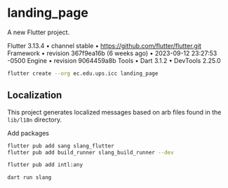 # landing_page

A new Flutter project.

Flutter 3.13.4 • channel stable • https://github.com/flutter/flutter.git
Framework • revision 367f9ea16b (6 weeks ago) • 2023-09-12 23:27:53 -0500
Engine • revision 9064459a8b
Tools • Dart 3.1.2 • DevTools 2.25.0

```bash
flutter create --org ec.edu.ups.icc landing_page
```




## Localization

This project generates localized messages based on arb files found in
the `lib/l18n` directory.

Add packages

```bash
flutter pub add sang slang_flutter 
flutter pub add build_runner slang_build_runner --dev
```

```bash
flutter pub add intl:any
```

```bash
dart run slang
```


